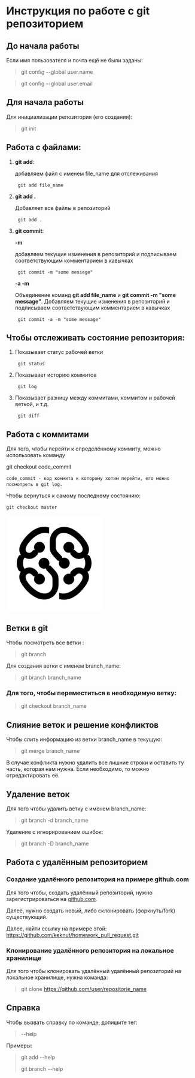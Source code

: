 #  Инструкция по работе с git репозиторием

## До начала работы

Если имя пользователя и почта ещё не были заданы:

> git config --global user.name

> git config --global user.email

## Для начала работы

Для инициализации репозитория (его создания):

> git init

## Работа с файлами:
1. **git add**:
    
    добавляем файл с именем file_name для отслеживания

        git add file_name

2. **git add .**

    Добавляет все файлы в репозиторий

        git add .

3. **git commit**:
    
    **-m**

    добавляем текущие изменения в репозиторий и подписываем соответствующим комментарием в кавычках

        git commit -m "some message"
    
    **-a -m**

    Объединение команд **git add file_name** и **git commit -m "some message"**. Добавляем текущие изменения в репозиторий и подписываем соответствующим комментарием в кавычках
        
        git commit -a -m "some message"

## Чтобы отслеживать состояние репозитория:
1. Показывает статус рабочей ветки
        
        git status
2. Показывает историю коммитов

        git log
3. Показывает разницу между коммитами, коммитом и рабочей веткой, и т.д.

        git diff

## Работа с коммитами
Для того, чтобы перейти к определённому коммиту, можно использовать команду

git checkout code_commit

    code_commit - код коммита к которому хотим перейти, его можно посмотреть в git log.

Чтобы вернуться к самому последнему состоянию:

    git checkout master
![pic_error](GB_logo.png)


## Ветки в git

Чтобы посмотреть все ветки :

> git branch

Для создания ветки с именем branch_name:

> git branch branch_name

### Для того, чтобы переместиться в необходимую ветку:

> git checkout branch_name

## Слияние веток и решение конфликтов

Чтобы слить информацию из ветки branch_name в текущую:

> git merge branch_name

В случае конфликта нужно удалить все лишние строки и оставить ту часть, которая нам нужна. Если необходимо, то можно отредактировать её.

## Удаление веток

Для того чтобы удалить ветку с именем branch_name:

> git branch -d branch_name

Удаление с игнорированием ошибок:

> git branch -D branch_name

## Работа с удалённым репозиторием

### Создание удалённого репозитория на примере github.com

Для того чтобы, создать удалённый репозиторий, нужно зарегистрироваться на [github.com](https://github.com).

Далее, нужно создать новый, либо склонировать (форкнуть/fork) существующий.

Далее, найти ссылку на примере этой:
    https://github.com/keknut/homework_pull_request.git

### Клонирование удалённого репозитория на локальное хранилище

Для того чтобы клонировать удалённый удалённый репозиторий на локальное хранилище, нужна команда:
> git clone https://github.com/user/repositorie_name

## Справка

Чтобы вызвать справку по команде, допишите тег:

> --help

Примеры:

> git add --help
> 
> git branch --help